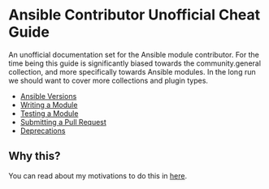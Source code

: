 Ansible Contributor Unofficial Cheat Guide
==========================================

An unofficial documentation set for the Ansible module contributor. For the time being this guide is significantly biased towards the community.general collection, and more specifically towards Ansible modules. In the long run we should want to cover more collections and plugin types.

* [Ansible Versions](/ansible-versions.md)
* [Writing a Module](/mod-writing.md)
* [Testing a Module](/mod-testing.md)
* [Submitting a Pull Request](/submitting-pr.md)
* [Deprecations](/deprecations.md)

## Why this?

You can read about my motivations to do this in [here](/motivations.md).
